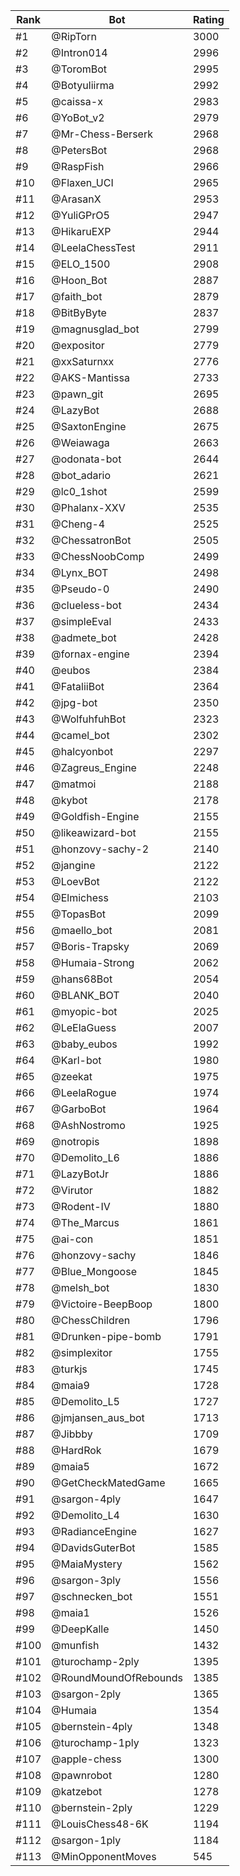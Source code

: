 Rank|Bot|Rating
---|---|---
#1|@RipTorn|3000
#2|@Intron014|2996
#3|@ToromBot|2995
#4|@Botyuliirma|2992
#5|@caissa-x|2983
#6|@YoBot_v2|2979
#7|@Mr-Chess-Berserk|2968
#8|@PetersBot|2968
#9|@RaspFish|2966
#10|@Flaxen_UCI|2965
#11|@ArasanX|2953
#12|@YuliGPrO5|2947
#13|@HikaruEXP|2944
#14|@LeelaChessTest|2911
#15|@ELO_1500|2908
#16|@Hoon_Bot|2887
#17|@faith_bot|2879
#18|@BitByByte|2837
#19|@magnusglad_bot|2799
#20|@expositor|2779
#21|@xxSaturnxx|2776
#22|@AKS-Mantissa|2733
#23|@pawn_git|2695
#24|@LazyBot|2688
#25|@SaxtonEngine|2675
#26|@Weiawaga|2663
#27|@odonata-bot|2644
#28|@bot_adario|2621
#29|@lc0_1shot|2599
#30|@Phalanx-XXV|2535
#31|@Cheng-4|2525
#32|@ChessatronBot|2505
#33|@ChessNoobComp|2499
#34|@Lynx_BOT|2498
#35|@Pseudo-0|2490
#36|@clueless-bot|2434
#37|@simpleEval|2433
#38|@admete_bot|2428
#39|@fornax-engine|2394
#40|@eubos|2384
#41|@FataliiBot|2364
#42|@jpg-bot|2350
#43|@WolfuhfuhBot|2323
#44|@camel_bot|2302
#45|@halcyonbot|2297
#46|@Zagreus_Engine|2248
#47|@matmoi|2188
#48|@kybot|2178
#49|@Goldfish-Engine|2155
#50|@likeawizard-bot|2155
#51|@honzovy-sachy-2|2140
#52|@jangine|2122
#53|@LoevBot|2122
#54|@Elmichess|2103
#55|@TopasBot|2099
#56|@maello_bot|2081
#57|@Boris-Trapsky|2069
#58|@Humaia-Strong|2062
#59|@hans68Bot|2054
#60|@BLANK_BOT|2040
#61|@myopic-bot|2025
#62|@LeElaGuess|2007
#63|@baby_eubos|1992
#64|@Karl-bot|1980
#65|@zeekat|1975
#66|@LeelaRogue|1974
#67|@GarboBot|1964
#68|@AshNostromo|1925
#69|@notropis|1898
#70|@Demolito_L6|1886
#71|@LazyBotJr|1886
#72|@Virutor|1882
#73|@Rodent-IV|1880
#74|@The_Marcus|1861
#75|@ai-con|1851
#76|@honzovy-sachy|1846
#77|@Blue_Mongoose|1845
#78|@melsh_bot|1830
#79|@Victoire-BeepBoop|1800
#80|@ChessChildren|1796
#81|@Drunken-pipe-bomb|1791
#82|@simplexitor|1755
#83|@turkjs|1745
#84|@maia9|1728
#85|@Demolito_L5|1727
#86|@jmjansen_aus_bot|1713
#87|@Jibbby|1709
#88|@HardRok|1679
#89|@maia5|1672
#90|@GetCheckMatedGame|1665
#91|@sargon-4ply|1647
#92|@Demolito_L4|1630
#93|@RadianceEngine|1627
#94|@DavidsGuterBot|1585
#95|@MaiaMystery|1562
#96|@sargon-3ply|1556
#97|@schnecken_bot|1551
#98|@maia1|1526
#99|@DeepKalle|1450
#100|@munfish|1432
#101|@turochamp-2ply|1395
#102|@RoundMoundOfRebounds|1385
#103|@sargon-2ply|1365
#104|@Humaia|1354
#105|@bernstein-4ply|1348
#106|@turochamp-1ply|1323
#107|@apple-chess|1300
#108|@pawnrobot|1280
#109|@katzebot|1278
#110|@bernstein-2ply|1229
#111|@LouisChess48-6K|1194
#112|@sargon-1ply|1184
#113|@MinOpponentMoves|545
